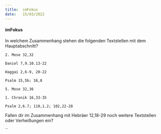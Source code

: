 ```yaml
---
title:  imFokus
date:   15/03/2022
---
```


#### imFokus

In welchem Zusammenhang stehen die folgenden Textstellen mit dem Hauptabschnitt?

`2. Mose 32,32`

`Daniel 7,9.10.13-22`

`Haggai 2,6-9, 20-22`

`Psalm 15,5b; 16,8`

`5. Mose 32,36`

`1. Chronik 16,33-35`

`Psalm 2,6.7; 110,1.2; 102,22-28`

Fallen dir im Zusammenhang mit Hebräer 12,18-29 noch weitere Textstellen oder Verheißungen ein?

``
